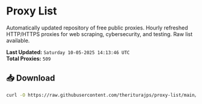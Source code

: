 # Proxy List

Automatically updated repository of free public proxies. Hourly refreshed HTTP/HTTPS proxies for web scraping, cybersecurity, and testing. Raw list available.

**Last Updated:** `Saturday 10-05-2025 14:13:46 UTC`  
**Total Proxies:** `509`

## 📥 Download
```bash
curl -O https://raw.githubusercontent.com/theriturajps/proxy-list/main/proxies.txt
